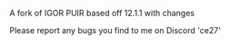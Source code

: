 A fork of IGOR PUIR based off 12.1.1 with changes

Please report any bugs you find to me on Discord 'ce27'
